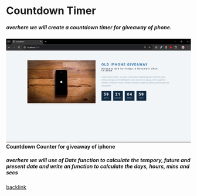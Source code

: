 # Countdown Timer

##### overhere we will create a countdown timer for giveaway of phone.

![Countdown Counter - iphone](../12-countdown-timer/images/Screenshot%20(663).png)
**Countdown Counter for giveaway of iphone**


##### overhere we will use of Date function to calculate the tempory, future and present date and write an function to calculate the days, hours, mins and secs 

[backlink](../ReadMe.md)